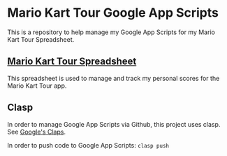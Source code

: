 # Mario Kart Tour Google App Scripts
This is a repository to help manage my Google App Scripts for my Mario Kart Tour Spreadsheet.

## [Mario Kart Tour Spreadsheet](https://docs.google.com/spreadsheets/d/17DdgtvQJW-1o9fDe_NmNK-61Mr7DFz-GaoKSyqqcR7I/edit?usp=sharing)
This spreadsheet is used to manage and track my personal scores for the Mario Kart Tour app.

## Clasp
In order to manage Google App Scripts via Github, this project uses clasp. See [Google's Claps](https://github.com/google/clasp).

In order to push code to Google App Scripts:
`clasp push`
